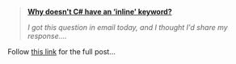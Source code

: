 > **[Why doesn't C# have an &#8216;inline' keyword?](http://blogs.msdn.com/ericgu/archive/2004/01/29/64644.aspx)**
>
> _I got this question in email today, and I thought I'd share my response...._

Follow [this link](http://blogs.msdn.com/ericgu/archive/2004/01/29/64644.aspx) for the full post...